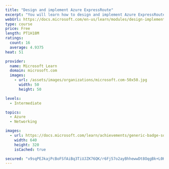 ```yaml
---
title: "Design and implement Azure ExpressRoute"
excerpt: "You will learn how to design and implement Azure ExpressRoute, ExpressRoute Global Reach, ExpressRoute FastPath, and when to use each service according to your environments requirements."
webUrl: https://docs.microsoft.com/en-us/learn/modules/design-implement-azure-expressroute/
type: course
price: Free
length: PT1H18M
ratings:
  count: 16
  average: 4.9375
heat: 51

provider:
  name: Microsoft Learn
  domain: microsoft.com
  images:
    - url: /assets/images/organizations/microsoft.com-50x50.jpg
      width: 50
      height: 50

levels:
  - Intermediate

topics:
  - Azure
  - Networking

images:
  - url: https://docs.microsoft.com/learn/achievements/generic-badge-social.png
    width: 640
    height: 320
    isCached: true

secured: "v9sqPEJkajPcBoFSfAiBq3TiUJZK76QK/r6Fj57o2ayBhhewwDt8OqgBk+L0HRMIpsMw1oGzpBUHrIOyoWnuVyH8/sROi1mdh5yHqNwcTR+zTZfRswh3t1YpwwnmScuyVOKZjKsPpqZCG4IalpDXrkmWfd302i9ieRTVW5FQTPuk9mafLuuse1C4B99RCsjgKm8fPvjShR+IpTl3fMAzMansUunDDRwVuWuIIuNI/ma97DYyyNZg+dmR/ZGx32D2R0KmLL0jlSVALkvJYnM1OM88qp18STOAmNG+kHj+4SLzX/SDI1SQlB+NoNYIs5ZOJZKwbygOCIRHJ0BrT7lj1QP3BVfP39CTeEbLD7CLf+kK6wctmWlFZ17ghrKs1kwxPoY6Ca+8Wo+Jsu2AUMIoU09+rueVPxqFL+9F89ItmaM=;JXPztWkC8dfn27QKnC3u3g=="
---
```


